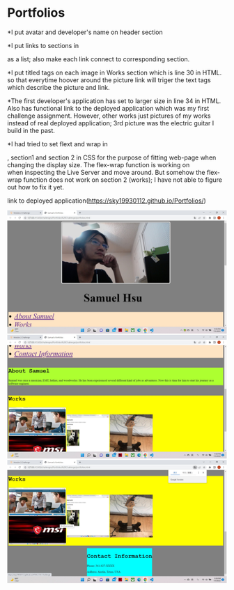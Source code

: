 # Portfolios
*I put avatar and  developer's name on header section

*I put links to sections in <nav> as a list; also make each link connect to corresponding section.

*I put titled tags on each image in Works section which is line 30 in HTML. so that everytime hoover around the picture link will triger the text tags which describe the picture and link.

*The first developer's application has set to larger size in line 34 in HTML. Also has functional link to the deployed application which was my first challenge assignment. However, other works just pictures of my works instead of real deployed application; 3rd picture was the electric guitar I build in the past.

*I had tried to set flext and wrap in <nav>, section1 and section 2 in CSS for the purpose of fitting web-page when changing the display size. The flex-wrap function is working on <nav> when inspecting the Live Server and move around. But somehow the flex-wrap function does not work on section 2 (works); I have not able to figure out how to fix it yet.

link to deployed application(https://sky19930112.github.io/Portfolios/)

![image one](./image/P1.jpg)
![image one](./image/P2.jpg)
![image one](./image/P3.jpg)